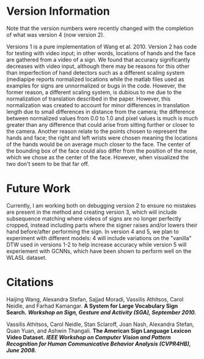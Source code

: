 # Version Information
Note that the version numbers were recently changed with the completion of what was version 4 (now version 2).

Versions 1 is a pure implementation of Wang et al. 2010. Version 2 has code for testing with video input; in other words, locations of hands and the face are gathered from a video of a sign. We found that accuracy significantly decreases with video input, although there may be reasons for this other than imperfection of hand detectors such as a different scaling system (mediapipe reports normalized locations while the matlab files used as examples for signs are unnormalized or bugs in the code. However, the former reason, a different scaling system, is dubious to me due to the normalization of translation described in the paper. However, this normalization was created to account for minor differences in translation length due to small differences in distance from the camera; the difference between normalized values from 0.0 to 1.0 and pixel values is much is much greater than any difference that could arise from sitting further or closer to the camera. Another reason relate to the points chosen to represent the hands and face; the right and left wrists were chosen meaning the locations of the hands would be on average much closer to the face. The center of the bounding box of the face could also differ from the position of the nose, which we chose as the center of the face. However, when visualized the two don't seem to be that far off.

# Future Work
Currently, I am working both on debugging version 2 to ensure no mistakes are present in the method and creating version 3, which will include subsequence matching where videos of signs are no longer perfectly cropped, instead including parts where the signer raises and/or lowers their hand before/after performing the sign. In version 4 and 5, we plan to experiment with different models: 4 will include variations on the "vanilla" DTW used in versions 1-2 to help increase accuracy while version 5 will experiement with GCNNs, which have been shown to perform well on the WLASL dataset.

# Citations
Haijing Wang, Alexandra Stefan, Sajjad Moradi, Vassilis Athitsos, Carol Neidle, and Farhad Kamangar.
**A System for Large Vocabulary Sign Search.**
***Workshop on Sign, Gesture and Activity (SGA), September 2010.***

Vassilis Athitsos, Carol Neidle, Stan Sclaroff, Joan Nash, Alexandra Stefan, Quan Yuan, and Ashwin Thangali.
**The American Sign Language Lexicon Video Dataset.**
***IEEE Workshop on Computer Vision and Pattern Recognition for Human Communicative Behavior Analysis (CVPR4HB), June 2008.***
